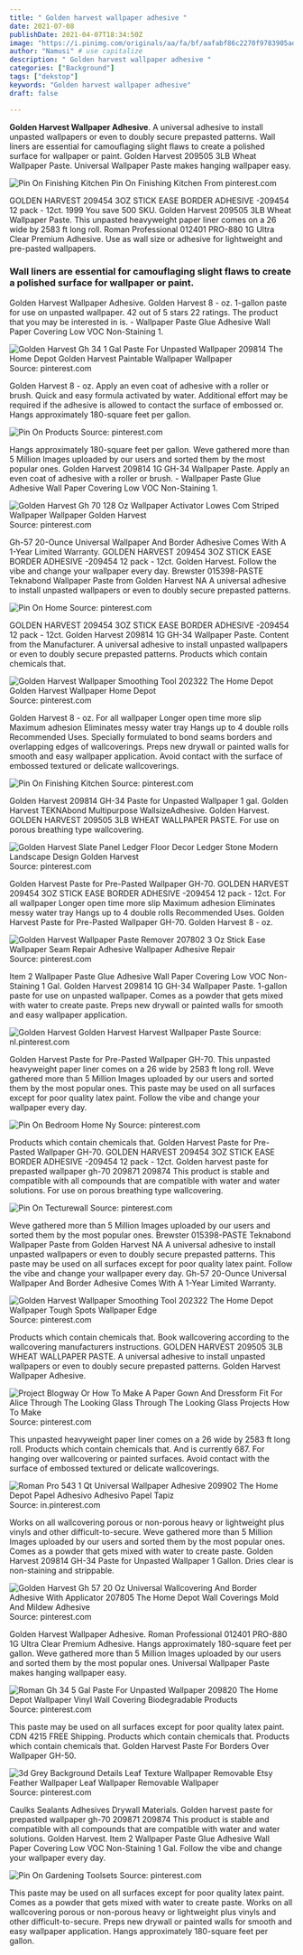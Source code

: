 ```yaml
---
title: " Golden harvest wallpaper adhesive "
date: 2021-07-08
publishDate: 2021-04-07T18:34:50Z
image: "https://i.pinimg.com/originals/aa/fa/bf/aafabf86c2270f9783905adbe689f996.jpg"
author: "Namusi" # use capitalize
description: " Golden harvest wallpaper adhesive "
categories: ["Background"]
tags: ["dekstop"]
keywords: "Golden harvest wallpaper adhesive"
draft: false

---
```



**Golden Harvest Wallpaper Adhesive**. A universal adhesive to install unpasted wallpapers or even to doubly secure prepasted patterns. Wall liners are essential for camouflaging slight flaws to create a polished surface for wallpaper or paint. Golden Harvest 209505 3LB Wheat Wallpaper Paste. Universal Wallpaper Paste makes hanging wallpaper easy.

![Pin On Finishing Kitchen](https://i.pinimg.com/474x/da/00/48/da0048140b2919a828b277a103784d27.jpg "Pin On Finishing Kitchen")
Pin On Finishing Kitchen From pinterest.com


GOLDEN HARVEST 209454 3OZ STICK EASE BORDER ADHESIVE -209454 12 pack - 12ct. 1999 You save 500 SKU. Golden Harvest 209505 3LB Wheat Wallpaper Paste. This unpasted heavyweight paper liner comes on a 26 wide by 2583 ft long roll. Roman Professional 012401 PRO-880 1G Ultra Clear Premium Adhesive. Use as wall size or adhesive for lightweight and pre-pasted wallpapers.

### Wall liners are essential for camouflaging slight flaws to create a polished surface for wallpaper or paint.

Golden Harvest Wallpaper Adhesive. Golden Harvest 8 - oz. 1-gallon paste for use on unpasted wallpaper. 42 out of 5 stars 22 ratings. The product that you may be interested in is. - Wallpaper Paste Glue Adhesive Wall Paper Covering Low VOC Non-Staining 1.


![Golden Harvest Gh 34 1 Gal Paste For Unpasted Wallpaper 209814 The Home Depot Golden Harvest Paintable Wallpaper Wallpaper](https://i.pinimg.com/originals/14/24/1c/14241c5b8c04379982f75160ee6082b4.jpg "Golden Harvest Gh 34 1 Gal Paste For Unpasted Wallpaper 209814 The Home Depot Golden Harvest Paintable Wallpaper Wallpaper")
Source: pinterest.com

Golden Harvest 8 - oz. Apply an even coat of adhesive with a roller or brush. Quick and easy formula activated by water. Additional effort may be required if the adhesive is allowed to contact the surface of embossed or. Hangs approximately 180-square feet per gallon.

![Pin On Products](https://i.pinimg.com/originals/d6/c0/56/d6c056f90abeb4161e6b2ec3e6b3d2fe.jpg "Pin On Products")
Source: pinterest.com

Hangs approximately 180-square feet per gallon. Weve gathered more than 5 Million Images uploaded by our users and sorted them by the most popular ones. Golden Harvest 209814 1G GH-34 Wallpaper Paste. Apply an even coat of adhesive with a roller or brush. - Wallpaper Paste Glue Adhesive Wall Paper Covering Low VOC Non-Staining 1.

![Golden Harvest Gh 70 128 Oz Wallpaper Activator Lowes Com Striped Wallpaper Wallpaper Golden Harvest](https://i.pinimg.com/originals/df/71/0c/df710c76ee4b986cd4b30222046d3602.jpg "Golden Harvest Gh 70 128 Oz Wallpaper Activator Lowes Com Striped Wallpaper Wallpaper Golden Harvest")
Source: pinterest.com

Gh-57 20-Ounce Universal Wallpaper And Border Adhesive Comes With A 1-Year Limited Warranty. GOLDEN HARVEST 209454 3OZ STICK EASE BORDER ADHESIVE -209454 12 pack - 12ct. Golden Harvest. Follow the vibe and change your wallpaper every day. Brewster 015398-PASTE Teknabond Wallpaper Paste from Golden Harvest NA A universal adhesive to install unpasted wallpapers or even to doubly secure prepasted patterns.

![Pin On Home](https://i.pinimg.com/originals/df/e4/89/dfe4890e6e766395ce2b7fd813e3da99.jpg "Pin On Home")
Source: pinterest.com

GOLDEN HARVEST 209454 3OZ STICK EASE BORDER ADHESIVE -209454 12 pack - 12ct. Golden Harvest 209814 1G GH-34 Wallpaper Paste. Content from the Manufacturer. A universal adhesive to install unpasted wallpapers or even to doubly secure prepasted patterns. Products which contain chemicals that.

![Golden Harvest Wallpaper Smoothing Tool 202322 The Home Depot Golden Harvest Wallpaper Home Depot](https://i.pinimg.com/originals/bb/fd/d9/bbfdd93856a409c0bbb5f8a9a214487d.jpg "Golden Harvest Wallpaper Smoothing Tool 202322 The Home Depot Golden Harvest Wallpaper Home Depot")
Source: pinterest.com

Golden Harvest 8 - oz. For all wallpaper Longer open time more slip Maximum adhesion Eliminates messy water tray Hangs up to 4 double rolls Recommended Uses. Specially formulated to bond seams borders and overlapping edges of wallcoverings. Preps new drywall or painted walls for smooth and easy wallpaper application. Avoid contact with the surface of embossed textured or delicate wallcoverings.

![Pin On Finishing Kitchen](https://i.pinimg.com/474x/da/00/48/da0048140b2919a828b277a103784d27.jpg "Pin On Finishing Kitchen")
Source: pinterest.com

Golden Harvest 209814 GH-34 Paste for Unpasted Wallpaper 1 gal. Golden Harvest TEKNAbond Multipurpose WallsizeAdhesive. Golden Harvest. GOLDEN HARVEST 209505 3LB WHEAT WALLPAPER PASTE. For use on porous breathing type wallcovering.

![Golden Harvest Slate Panel Ledger Floor Decor Ledger Stone Modern Landscape Design Golden Harvest](https://i.pinimg.com/564x/b3/6f/e5/b36fe5b660345830dbd5716c44ea4577.jpg "Golden Harvest Slate Panel Ledger Floor Decor Ledger Stone Modern Landscape Design Golden Harvest")
Source: pinterest.com

Golden Harvest Paste for Pre-Pasted Wallpaper GH-70. GOLDEN HARVEST 209454 3OZ STICK EASE BORDER ADHESIVE -209454 12 pack - 12ct. For all wallpaper Longer open time more slip Maximum adhesion Eliminates messy water tray Hangs up to 4 double rolls Recommended Uses. Golden Harvest Paste for Pre-Pasted Wallpaper GH-70. Golden Harvest 8 - oz.

![Golden Harvest Wallpaper Paste Remover 207802 3 Oz Stick Ease Wallpaper Seam Repair Adhesive Wallpaper Adhesive Repair](https://i.pinimg.com/originals/ec/90/a2/ec90a27ed55e73c169767e761fc52e9b.jpg "Golden Harvest Wallpaper Paste Remover 207802 3 Oz Stick Ease Wallpaper Seam Repair Adhesive Wallpaper Adhesive Repair")
Source: pinterest.com

Item 2 Wallpaper Paste Glue Adhesive Wall Paper Covering Low VOC Non-Staining 1 Gal. Golden Harvest 209814 1G GH-34 Wallpaper Paste. 1-gallon paste for use on unpasted wallpaper. Comes as a powder that gets mixed with water to create paste. Preps new drywall or painted walls for smooth and easy wallpaper application.

![Golden Harvest Golden Harvest Harvest Wallpaper Paste](https://i.pinimg.com/originals/57/8f/94/578f948c6b079992ce8d23f31b02d5be.jpg "Golden Harvest Golden Harvest Harvest Wallpaper Paste")
Source: nl.pinterest.com

Golden Harvest Paste for Pre-Pasted Wallpaper GH-70. This unpasted heavyweight paper liner comes on a 26 wide by 2583 ft long roll. Weve gathered more than 5 Million Images uploaded by our users and sorted them by the most popular ones. This paste may be used on all surfaces except for poor quality latex paint. Follow the vibe and change your wallpaper every day.

![Pin On Bedroom Home Ny](https://i.pinimg.com/originals/c0/0c/33/c00c33826c133a34d6d11529694c8cc3.jpg "Pin On Bedroom Home Ny")
Source: pinterest.com

Products which contain chemicals that. Golden Harvest Paste for Pre-Pasted Wallpaper GH-70. GOLDEN HARVEST 209454 3OZ STICK EASE BORDER ADHESIVE -209454 12 pack - 12ct. Golden harvest paste for prepasted wallpaper gh-70 209871 209874 This product is stable and compatible with all compounds that are compatible with water and water solutions. For use on porous breathing type wallcovering.

![Pin On Tecturewall](https://i.pinimg.com/originals/43/f4/d9/43f4d96be60dd8b4872e08a9a109a55f.jpg "Pin On Tecturewall")
Source: pinterest.com

Weve gathered more than 5 Million Images uploaded by our users and sorted them by the most popular ones. Brewster 015398-PASTE Teknabond Wallpaper Paste from Golden Harvest NA A universal adhesive to install unpasted wallpapers or even to doubly secure prepasted patterns. This paste may be used on all surfaces except for poor quality latex paint. Follow the vibe and change your wallpaper every day. Gh-57 20-Ounce Universal Wallpaper And Border Adhesive Comes With A 1-Year Limited Warranty.

![Golden Harvest Wallpaper Smoothing Tool 202322 The Home Depot Wallpaper Tough Spots Wallpaper Edge](https://i.pinimg.com/474x/f3/92/07/f39207d0f38dd74477c19c1ca37def24.jpg "Golden Harvest Wallpaper Smoothing Tool 202322 The Home Depot Wallpaper Tough Spots Wallpaper Edge")
Source: pinterest.com

Products which contain chemicals that. Book wallcovering according to the wallcovering manufacturers instructions. GOLDEN HARVEST 209505 3LB WHEAT WALLPAPER PASTE. A universal adhesive to install unpasted wallpapers or even to doubly secure prepasted patterns. Golden Harvest Wallpaper Adhesive.

![Project Blogway Or How To Make A Paper Gown And Dressform Fit For Alice Through The Looking Glass Through The Looking Glass Projects How To Make](https://i.pinimg.com/564x/e3/43/9c/e3439ca0c746e42228757ee6173db8ef.jpg "Project Blogway Or How To Make A Paper Gown And Dressform Fit For Alice Through The Looking Glass Through The Looking Glass Projects How To Make")
Source: pinterest.com

This unpasted heavyweight paper liner comes on a 26 wide by 2583 ft long roll. Products which contain chemicals that. And is currently 687. For hanging over wallcovering or painted surfaces. Avoid contact with the surface of embossed textured or delicate wallcoverings.

![Roman Pro 543 1 Qt Universal Wallpaper Adhesive 209902 The Home Depot Papel Adhesivo Adhesivo Papel Tapiz](https://i.pinimg.com/originals/41/e2/5d/41e25d48dd4f65206216c79134aa42bb.jpg "Roman Pro 543 1 Qt Universal Wallpaper Adhesive 209902 The Home Depot Papel Adhesivo Adhesivo Papel Tapiz")
Source: in.pinterest.com

Works on all wallcovering porous or non-porous heavy or lightweight plus vinyls and other difficult-to-secure. Weve gathered more than 5 Million Images uploaded by our users and sorted them by the most popular ones. Comes as a powder that gets mixed with water to create paste. Golden Harvest 209814 GH-34 Paste for Unpasted Wallpaper 1 Gallon. Dries clear is non-staining and strippable.

![Golden Harvest Gh 57 20 Oz Universal Wallcovering And Border Adhesive With Applicator 207805 The Home Depot Wall Coverings Mold And Mildew Adhesive](https://i.pinimg.com/originals/d7/fc/96/d7fc966f3cd4c07eb3c0f4c5e756c6c6.jpg "Golden Harvest Gh 57 20 Oz Universal Wallcovering And Border Adhesive With Applicator 207805 The Home Depot Wall Coverings Mold And Mildew Adhesive")
Source: pinterest.com

Golden Harvest Wallpaper Adhesive. Roman Professional 012401 PRO-880 1G Ultra Clear Premium Adhesive. Hangs approximately 180-square feet per gallon. Weve gathered more than 5 Million Images uploaded by our users and sorted them by the most popular ones. Universal Wallpaper Paste makes hanging wallpaper easy.

![Roman Gh 34 5 Gal Paste For Unpasted Wallpaper 209820 The Home Depot Wallpaper Vinyl Wall Covering Biodegradable Products](https://i.pinimg.com/474x/08/8d/0a/088d0adf99170bf8b2037fcc90a1baf1--paste-romans.jpg "Roman Gh 34 5 Gal Paste For Unpasted Wallpaper 209820 The Home Depot Wallpaper Vinyl Wall Covering Biodegradable Products")
Source: pinterest.com

This paste may be used on all surfaces except for poor quality latex paint. CDN 4215 FREE Shipping. Products which contain chemicals that. Products which contain chemicals that. Golden Harvest Paste For Borders Over Wallpaper GH-50.

![3d Grey Background Details Leaf Texture Wallpaper Removable Etsy Feather Wallpaper Leaf Wallpaper Removable Wallpaper](https://i.pinimg.com/236x/10/a6/6b/10a66b34a132c64c191d6442a636a51d.jpg "3d Grey Background Details Leaf Texture Wallpaper Removable Etsy Feather Wallpaper Leaf Wallpaper Removable Wallpaper")
Source: pinterest.com

Caulks Sealants Adhesives Drywall Materials. Golden harvest paste for prepasted wallpaper gh-70 209871 209874 This product is stable and compatible with all compounds that are compatible with water and water solutions. Golden Harvest. Item 2 Wallpaper Paste Glue Adhesive Wall Paper Covering Low VOC Non-Staining 1 Gal. Follow the vibe and change your wallpaper every day.

![Pin On Gardening Toolsets](https://i.pinimg.com/originals/aa/fa/bf/aafabf86c2270f9783905adbe689f996.jpg "Pin On Gardening Toolsets")
Source: pinterest.com

This paste may be used on all surfaces except for poor quality latex paint. Comes as a powder that gets mixed with water to create paste. Works on all wallcovering porous or non-porous heavy or lightweight plus vinyls and other difficult-to-secure. Preps new drywall or painted walls for smooth and easy wallpaper application. Hangs approximately 180-square feet per gallon.

